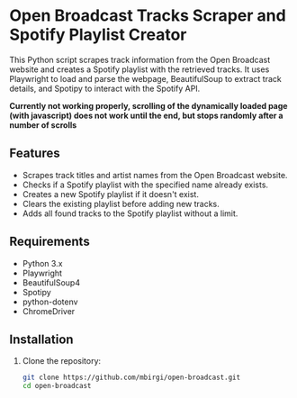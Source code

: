 # Open Broadcast Tracks Scraper and Spotify Playlist Creator

This Python script scrapes track information from the Open Broadcast website and creates a Spotify playlist with the retrieved tracks. It uses Playwright to load and parse the webpage, BeautifulSoup to extract track details, and Spotipy to interact with the Spotify API.

**Currently not working properly, scrolling of the dynamically loaded page (with
javascript) does not work until the end, but stops randomly after a number of scrolls**

## Features
- Scrapes track titles and artist names from the Open Broadcast website.
- Checks if a Spotify playlist with the specified name already exists.
- Creates a new Spotify playlist if it doesn't exist.
- Clears the existing playlist before adding new tracks.
- Adds all found tracks to the Spotify playlist without a limit.

## Requirements
- Python 3.x
- Playwright
- BeautifulSoup4
- Spotipy
- python-dotenv
- ChromeDriver

## Installation
1. Clone the repository:
   ```bash
   git clone https://github.com/mbirgi/open-broadcast.git
   cd open-broadcast

